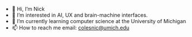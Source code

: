 - 👋 Hi, I’m Nick
- 👀 I’m interested in AI, UX and brain-machine interfaces.
- 🌱 I’m currently learning computer science at the University of Michigan
- 📫 How to reach me email: colesnic@umich.edu

<!---
colesnic/colesnic is a ✨ special ✨ repository because its `README.md` (this file) appears on your GitHub profile.
You can click the Preview link to take a look at your changes.
--->
